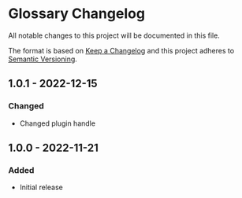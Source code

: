# Glossary Changelog

All notable changes to this project will be documented in this file.

The format is based on [Keep a Changelog](http://keepachangelog.com/) and this project adheres to [Semantic Versioning](http://semver.org/).

## 1.0.1 - 2022-12-15
### Changed
- Changed plugin handle

## 1.0.0 - 2022-11-21
### Added
- Initial release
